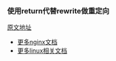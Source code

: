 ### 使用return代替rewrite做重定向

[原文地址](https://github.com/trimstray/nginx-admins-handbook/blob/master/doc/RULES.md#beginner-use-return-directive-instead-of-rewrite-for-redirects)
- [更多nginx文档](https://weiliang-ms.github.io/nginx/)
- [更多linux相关文档](https://weiliang-ms.github.io/wl-awesome/)